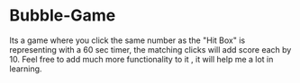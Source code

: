 # Bubble-Game
Its a game where you click the same number as the "Hit Box" is representing with a 60 sec timer, the matching clicks will add score each by 10. Feel free to add much more functionality to it , it will help me a lot in learning.  
